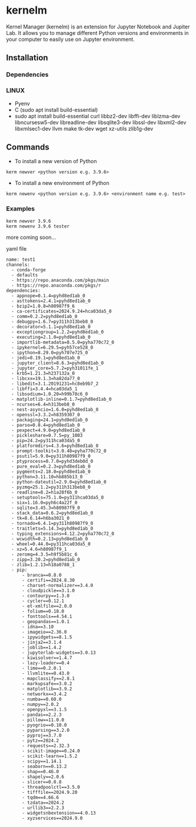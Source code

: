 # kernelm
Kernel Manager (kernelm) is an extension for Jupyter Notebook and Jupiter Lab. It allows you to manage different Python versions and environments in your computer to easily use on Jupyter environment.

## Installation

### Dependencies

### LINUX
- Pyenv
- C (sudo apt install build-essential)
- sudo apt install     build-essential     curl     libbz2-dev     libffi-dev     liblzma-dev     libncursesw5-dev     libreadline-dev     libsqlite3-dev     libssl-dev     libxml2-dev     libxmlsec1-dev     llvm     make     tk-dev     wget     xz-utils     zlib1g-dev


## Commands

- To install a new version of Python

```terminal
kerm newver <python version e.g. 3.9.6>
```
- To install a new environment of Python

```terminal
kerm newenv <python version e.g. 3.9.6> <environment name e.g. test>
```

### Examples

```terminal
kerm newver 3.9.6
kerm newenv 3.9.6 tester
```

more coming soon...

yaml file 
```
name: test1
channels:
  - conda-forge
  - defaults
  - https://repo.anaconda.com/pkgs/main
  - https://repo.anaconda.com/pkgs/r
dependencies:
  - appnope=0.1.4=pyhd8ed1ab_0
  - asttokens=2.4.1=pyhd8ed1ab_0
  - bzip2=1.0.8=h80987f9_6
  - ca-certificates=2024.9.24=hca03da5_0
  - comm=0.2.2=pyhd8ed1ab_0
  - debugpy=1.6.7=py311h313beb8_0
  - decorator=5.1.1=pyhd8ed1ab_0
  - exceptiongroup=1.2.2=pyhd8ed1ab_0
  - executing=2.1.0=pyhd8ed1ab_0
  - importlib-metadata=8.5.0=pyha770c72_0
  - ipykernel=6.29.5=pyh57ce528_0
  - ipython=8.29.0=pyh707e725_0
  - jedi=0.19.1=pyhd8ed1ab_0
  - jupyter_client=8.6.3=pyhd8ed1ab_0
  - jupyter_core=5.7.2=pyh31011fe_1
  - krb5=1.21.3=h237132a_0
  - libcxx=19.1.3=ha82da77_0
  - libedit=3.1.20191231=hc8eb9b7_2
  - libffi=3.4.4=hca03da5_1
  - libsodium=1.0.20=h99b78c6_0
  - matplotlib-inline=0.1.7=pyhd8ed1ab_0
  - ncurses=6.4=h313beb8_0
  - nest-asyncio=1.6.0=pyhd8ed1ab_0
  - openssl=3.3.2=h8359307_0
  - packaging=24.1=pyhd8ed1ab_0
  - parso=0.8.4=pyhd8ed1ab_0
  - pexpect=4.9.0=pyhd8ed1ab_0
  - pickleshare=0.7.5=py_1003
  - pip=24.2=py311hca03da5_0
  - platformdirs=4.3.6=pyhd8ed1ab_0
  - prompt-toolkit=3.0.48=pyha770c72_0
  - psutil=5.9.0=py311h80987f9_0
  - ptyprocess=0.7.0=pyhd3deb0d_0
  - pure_eval=0.2.3=pyhd8ed1ab_0
  - pygments=2.18.0=pyhd8ed1ab_0
  - python=3.11.10=hb885b13_0
  - python-dateutil=2.9.0=pyhd8ed1ab_0
  - pyzmq=25.1.2=py311h313beb8_0
  - readline=8.2=h1a28f6b_0
  - setuptools=75.1.0=py311hca03da5_0
  - six=1.16.0=pyh6c4a22f_0
  - sqlite=3.45.3=h80987f9_0
  - stack_data=0.6.2=pyhd8ed1ab_0
  - tk=8.6.14=h6ba3021_0
  - tornado=6.4.1=py311h80987f9_0
  - traitlets=5.14.3=pyhd8ed1ab_0
  - typing_extensions=4.12.2=pyha770c72_0
  - wcwidth=0.2.13=pyhd8ed1ab_0
  - wheel=0.44.0=py311hca03da5_0
  - xz=5.4.6=h80987f9_1
  - zeromq=4.3.5=h9f5b81c_6
  - zipp=3.20.2=pyhd8ed1ab_0
  - zlib=1.2.13=h18a0788_1
  - pip:
      - branca==0.8.0
      - certifi==2024.8.30
      - charset-normalizer==3.4.0
      - cloudpickle==3.1.0
      - contourpy==1.3.0
      - cycler==0.12.1
      - et-xmlfile==2.0.0
      - folium==0.18.0
      - fonttools==4.54.1
      - geopandas==1.0.1
      - idna==3.10
      - imageio==2.36.0
      - ipywidgets==8.1.5
      - jinja2==3.1.4
      - joblib==1.4.2
      - jupyterlab-widgets==3.0.13
      - kiwisolver==1.4.7
      - lazy-loader==0.4
      - lime==0.2.0.1
      - llvmlite==0.43.0
      - mapclassify==2.8.1
      - markupsafe==3.0.2
      - matplotlib==3.9.2
      - networkx==3.4.2
      - numba==0.60.0
      - numpy==2.0.2
      - openpyxl==3.1.5
      - pandas==2.2.3
      - pillow==11.0.0
      - pyogrio==0.10.0
      - pyparsing==3.2.0
      - pyproj==3.7.0
      - pytz==2024.2
      - requests==2.32.3
      - scikit-image==0.24.0
      - scikit-learn==1.5.2
      - scipy==1.14.1
      - seaborn==0.13.2
      - shap==0.46.0
      - shapely==2.0.6
      - slicer==0.0.8
      - threadpoolctl==3.5.0
      - tifffile==2024.9.20
      - tqdm==4.66.6
      - tzdata==2024.2
      - urllib3==2.2.3
      - widgetsnbextension==4.0.13
      - xyzservices==2024.9.0
```
